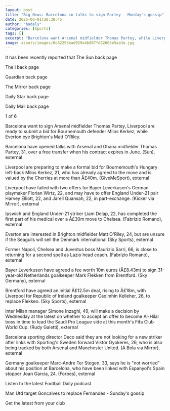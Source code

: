 ```yaml
---
layout: post
title: "Big News: Barcelona in talks to sign Partey - Monday's gossip"
date: 2025-06-01T20:38:45
author: "badely"
categories: [Sports]
tags: []
excerpt: "Barcelona want Arsenal midfielder Thomas Partey, while Liverpool are set to make formal bid for Bournemouth defender Milos Kerkez."
image: assets/images/0c82293ead929e4b807fd32603e5aa3e.jpg
---
```


It has been recently reported that The Sun back page

The i back page

Guardian back page

The Mirror back page

Daily Star back page

Daily Mail back page

1 of 6

Barcelona want to sign Arsenal midfielder Thomas Partey, Liverpool are ready to submit a bid for Bournemouth defender Milos Kerkez, while Everton eye Brighton's Matt O'Riley. 

Barcelona have opened talks with Arsenal and Ghana midfielder Thomas Partey, 31, over a free transfer when his contract expires in June. (Sun), external

Liverpool are preparing to make a formal bid for Bournemouth's Hungary left-back Milos Kerkez, 21, who has already agreed to the move and is valued by the Cherries at more than Â£40m. (GiveMeSport), external

Liverpool have failed with two offers for Bayer Leverkusen's German playmaker Florian Wirtz, 22, and may have to offer England Under-21 pair Harvey Elliott, 22, and Jarell Quansah, 22, in part-exchange. (Kicker via Mirror), external

Ipswich and England Under-21 striker Liam Delap, 22, has completed the first part of his medical over a Â£30m move to Chelsea. (Fabrizio Romano), external

Everton are interested in Brighton midfielder Matt O'Riley, 24, but are unsure if the Seagulls will sell the Denmark international (Sky Sports), external

Former Napoli, Chelsea and Juventus boss Maurizio Sarri, 66, is close to returning for a second spell as Lazio head coach. (Fabrizio Romano), external

Bayer Leverkusen have agreed a fee worth 10m euros (Â£8.43m) to sign 31-year-old Netherlands goalkeeper Mark Flekken from Brentford. (Sky Germany), external

Brentford have agreed an initial Â£12.5m deal, rising to Â£18m, with Liverpool for Republic of Ireland goalkeeper Caoimhin Kelleher, 26, to replace Flekken. (Sky Sports), external

Inter Milan manager Simone Inzaghi, 49, will make a decision by Wednesday at the latest on whether to accept an offer to become Al-Hilal boss in time to lead the Saudi Pro League side at this month's Fifa Club World Cup. (Rudy Galetti), external

Barcelona sporting director Deco said they are not looking for a new striker after links with Sporting's Sweden forward Viktor Gyokeres, 26, who is also being tracked by both Arsenal and Manchester United. (A Bola via Mirror), external

Germany goalkeeper Marc-Andre Ter Stegen, 33, says he is "not worried" about his position at Barcelona, who have been linked with Espanyol's Spain stopper Joan Garcia, 24. (Forbes), external

Listen to the latest Football Daily podcast

Man Utd target Goncalves to replace Fernandes - Sunday's gossip

Get the latest from your club

